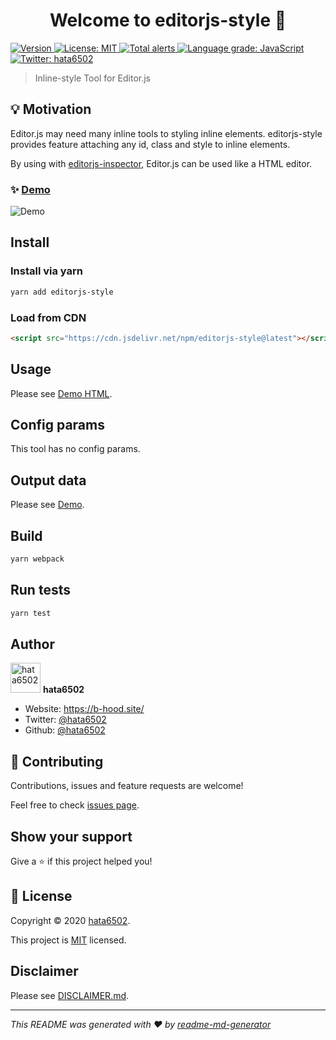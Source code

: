 <h1 align="center">Welcome to editorjs-style 👋</h1>
<p>
  <a href="https://www.npmjs.com/package/editorjs-style" target="_blank">
    <img alt="Version" src="https://img.shields.io/npm/v/editorjs-style.svg">
  </a>
  <a href="#" target="_blank">
    <img alt="License: MIT" src="https://img.shields.io/badge/License-MIT-yellow.svg" />
  </a>
  <a href="https://lgtm.com/projects/g/hata6502/editorjs-style/alerts/">
    <img alt="Total alerts" src="https://img.shields.io/lgtm/alerts/g/hata6502/editorjs-style.svg?logo=lgtm&logoWidth=18"/>
  </a>
  <a href="https://lgtm.com/projects/g/hata6502/editorjs-style/context:javascript">
    <img alt="Language grade: JavaScript" src="https://img.shields.io/lgtm/grade/javascript/g/hata6502/editorjs-style.svg?logo=lgtm&logoWidth=18"/>
  </a>
  <a href="https://twitter.com/hata6502" target="_blank">
    <img alt="Twitter: hata6502" src="https://img.shields.io/twitter/follow/hata6502.svg?style=social" />
  </a>
</p>

> Inline-style Tool for Editor.js

## 💡 Motivation

Editor.js may need many inline tools to styling inline elements.
editorjs-style provides feature attaching any id, class and style to inline elements.

By using with [editorjs-inspector](https://github.com/hata6502/editorjs-inspector),
Editor.js can be used like a HTML editor.

### ✨ [Demo](https://hata6502.github.io/editorjs-style/)

![Demo](https://user-images.githubusercontent.com/7702653/93618038-bd90e880-fa11-11ea-9355-f782a557b6d4.gif)

## Install

### Install via yarn

```sh
yarn add editorjs-style
```

### Load from CDN

```html
<script src="https://cdn.jsdelivr.net/npm/editorjs-style@latest"></script>
```

## Usage

Please see [Demo HTML](https://github.com/hata6502/editorjs-style/blob/master/docs/index.html).

## Config params

This tool has no config params.

## Output data

Please see [Demo](https://hata6502.github.io/editorjs-style/).

## Build

```sh
yarn webpack
```

## Run tests

```sh
yarn test
```

## Author

<img alt="hata6502" src="https://avatars.githubusercontent.com/hata6502" width="48" /> **hata6502**

- Website: https://b-hood.site/
- Twitter: [@hata6502](https://twitter.com/hata6502)
- Github: [@hata6502](https://github.com/hata6502)

## 🤝 Contributing

Contributions, issues and feature requests are welcome!

Feel free to check [issues page](https://github.com/hata6502/editorjs-style/issues).

## Show your support

Give a ⭐️ if this project helped you!

## 📝 License

Copyright © 2020 [hata6502](https://github.com/hata6502).

This project is [MIT](https://github.com/hata6502/editorjs-style/blob/master/LICENSE) licensed.

## Disclaimer

Please see [DISCLAIMER.md](https://github.com/hata6502/editorjs-style/blob/master/DISCLAIMER.md).

---

_This README was generated with ❤️ by [readme-md-generator](https://github.com/kefranabg/readme-md-generator)_

